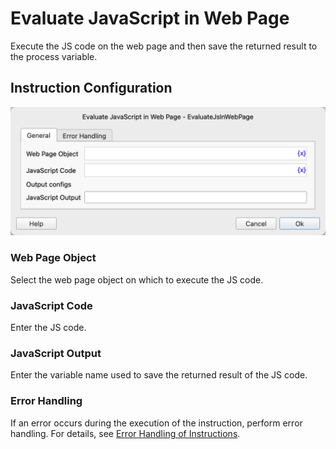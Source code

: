 # Evaluate JavaScript in Web Page

Execute the JS code on the web page and then save the returned result to the process variable.

## Instruction Configuration

![General Configuration Dialog for Executing JavaScript on Web Page](evaluate_js_in_web_page_general_config.png)

### Web Page Object

Select the web page object on which to execute the JS code.

### JavaScript Code

Enter the JS code.

### JavaScript Output

Enter the variable name used to save the returned result of the JS code.

### Error Handling

If an error occurs during the execution of the instruction, perform error handling. For details, see [Error Handling of Instructions](../../../manual/error_handling.md).
